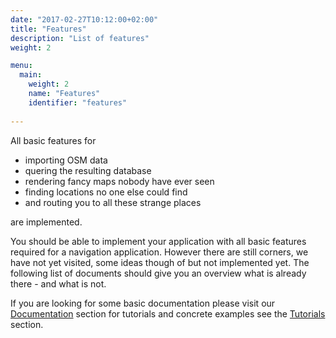```yaml
---
date: "2017-02-27T10:12:00+02:00"
title: "Features"
description: "List of features"
weight: 2

menu:
  main:
    weight: 2
    name: "Features"
    identifier: "features"
    
---
```


All basic features for

* importing OSM data
* quering the resulting database
* rendering fancy maps nobody have ever seen
* finding locations no one else could find
* and routing you to all these strange places

are implemented.

You should be able to implement your application with all
basic features required for a navigation application. However there are still
corners, we have not yet visited, some ideas though of but not implemented
yet. The following list of documents should give you an overview what is
already there - and what is not.

If you are looking for some basic documentation please visit
our <a href="/documentation">Documentation</a> section for tutorials and
concrete examples see the <a href="/tutorials">Tutorials</a> section.

